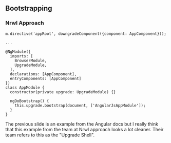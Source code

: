 ## Bootstrapping
### Nrwl Approach

```
m.directive('appRoot', downgradeComponent({component: AppComponent}));

...

@NgModule({
  imports: [
    BrowserModule,
    UpgradeModule,
  ],
  declarations: [AppComponent],
  entryComponents: [AppComponent]
})
class AppModule {
  constructor(private upgrade: UpgradeModule) {}

  ngDoBootstrap() {
    this.upgrade.bootstrap(document, ['AngularJsAppModule']);
  }
}
```

<aside class="notes">
The previous slide is an example from the Angular docs but I really think that this example from the team at Nrwl approach looks a lot cleaner. Their team refers to this as the "Upgrade Shell".
</aside>
